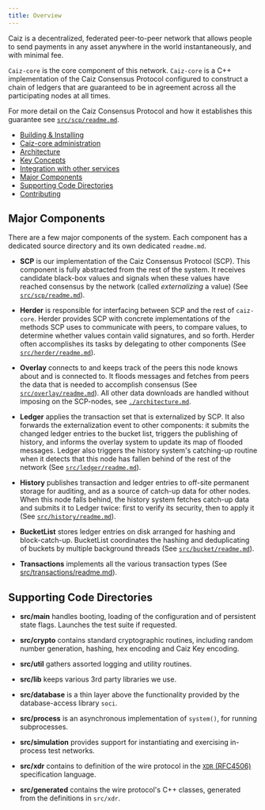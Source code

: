 ```yaml
---
title: Overview
---
```


Caiz is a decentralized, federated peer-to-peer network that allows people to
send payments in any asset anywhere in the world instantaneously, and with
minimal fee.

`Caiz-core` is the core component of this network. `Caiz-core` is a C++
implementation of the Caiz Consensus Protocol configured to construct a chain
of ledgers that are guaranteed to be in agreement across all the participating
nodes at all times.

For more detail on the Caiz Consensus Protocol and how it establishes this
guarantee see [`src/scp/readme.md`](/src/scp/readme.md).


- [Building & Installing](/INSTALL.md)
- [Caiz-core administration](software/admin.md)
- [Architecture](architecture.md)
- [Key Concepts](https://www.caiz.org/developers/guides/)
- [Integration with other services](integration.md)
- [Major Components](#major-components)
- [Supporting Code Directories](#supporting-code-directories)
- [Contributing](/CONTRIBUTING.md)



## Major Components

There are a few major components of the system. Each component has a dedicated
source directory and its own dedicated `readme.md`.


* **SCP** is our implementation of the Caiz Consensus Protocol (SCP). This
  component is fully abstracted from the rest of the system. It receives
  candidate black-box values and signals when these values have reached
  consensus by the network (called _externalizing_ a value) (See
  [`src/scp/readme.md`](/src/scp/readme.md)).

* **Herder** is responsible for interfacing between SCP and the rest of
  `caiz-core`. Herder provides SCP with concrete implementations of the
  methods SCP uses to communicate with peers, to compare values, to determine
  whether values contain valid signatures, and so forth. Herder often
  accomplishes its tasks by delegating to other components
  (See [`src/herder/readme.md`](/src/herder/readme.md)).

* **Overlay** connects to and keeps track of the peers this node knows
  about and is connected to. It floods messages and fetches from peers the data
  that is needed to accomplish consensus (See
  [`src/overlay/readme.md`](/src/overlay/readme.md)). All
  other data downloads are handled without imposing on the SCP-nodes, see
  [`./architecture.md`](/docs/architecture.md).

* **Ledger** applies the transaction set that is externalized by SCP. It also
  forwards the externalization event to other components: it submits the changed
  ledger entries to the bucket list, triggers the publishing of history, and
  informs the overlay system to update its map of flooded messages. Ledger also
  triggers the history system's catching-up routine when it detects that this
  node has fallen behind of the rest of the network (See
  [`src/ledger/readme.md`](/src/ledger/readme.md)).

* **History** publishes transaction and ledger entries to off-site permanent
  storage for auditing, and as a source of catch-up data for other nodes. When
  this node falls behind, the history system fetches catch-up data and submits
  it to Ledger twice: first to verify its security, then to apply it (See
  [`src/history/readme.md`](/src/history/readme.md)).

* **BucketList** stores ledger entries on disk arranged for hashing and
  block-catch-up. BucketList coordinates the hashing and deduplicating of
  buckets by multiple background threads
  (See [`src/bucket/readme.md`](/src/bucket/readme.md)).

* **Transactions** implements all the various transaction types (See
  [src/transactions/readme.md](/src/transactions/readme.md)).


## Supporting Code Directories

* **src/main** handles booting, loading of the configuration and of persistent
  state flags. Launches the test suite if requested.

* **src/crypto** contains standard cryptographic routines, including random
  number generation, hashing, hex encoding and Caiz Key encoding.

* **src/util** gathers assorted logging and utility routines.

* **src/lib** keeps various 3rd party libraries we use.

* **src/database** is a thin layer above the functionality provided by the
  database-access library `soci`.

* **src/process** is an asynchronous implementation of `system()`, for running
  subprocesses.

* **src/simulation** provides support for instantiating and exercising
  in-process test networks.

* **src/xdr** contains to definition of the wire protocol in the [`XDR`
    (RFC4506)](https://tools.ietf.org/html/rfc4506.html) specification language.

* **src/generated** contains the wire protocol's C++ classes, generated from
  the definitions in `src/xdr`.
